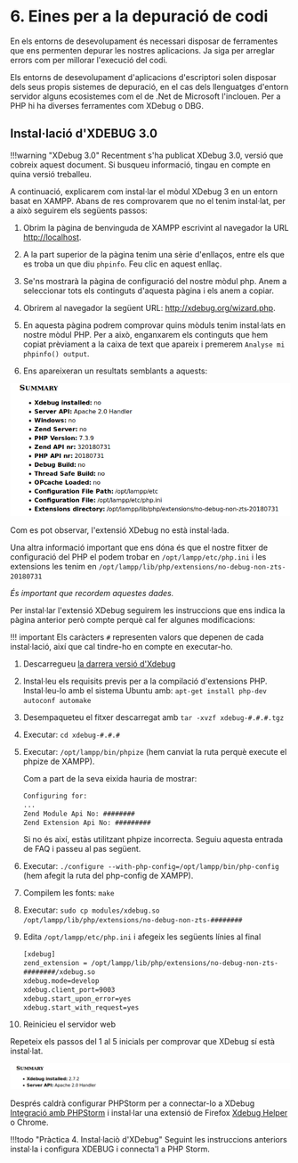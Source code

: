 # 6. Eines per a la depuració de codi

En els entorns de desevolupament és necessari disposar de ferramentes que ens
permenten depurar les nostres aplicacions. Ja siga per arreglar errors com per 
millorar l'execució del codi.

Els entorns de desevolupament d'aplicacions d'escriptori solen disposar dels seus 
propis sistemes de depuració, en el cas dels llenguatges d'entorn servidor alguns ecosistemes
  com el de .Net de Microsoft l'inclouen. Per a PHP hi ha diverses ferramentes com  XDebug o DBG.
    
## Instal·lació d'XDEBUG 3.0

!!!warning "XDebug 3.0"
    Recentment s'ha publicat XDebug 3.0, versió que cobreix aquest document. Si busqueu informació, tingau en compte en quina versió treballeu.
 

A continuació, explicarem com instal·lar el mòdul XDebug 3 en un entorn basat en XAMPP. Abans de res comprovarem que no el tenim
instal·lat, per a això seguirem els següents passos:

1. Obrim la pàgina de benvinguda de XAMPP escrivint al navegador la URL
[http://localhost](http://localhost).

2. A la part superior de la pàgina tenim una sèrie d'enllaços, entre
els que es troba un que diu `phpinfo`. Feu clic en aquest enllaç.

3. Se'ns mostrarà la pàgina de configuració del nostre mòdul php. Anem
a seleccionar tots els continguts d'aquesta pàgina i els anem a copiar.

4. Obrirem al navegador la següent URL: <http://xdebug.org/wizard.php>.

5. En aquesta pàgina podrem comprovar quins mòduls tenim instal·lats en
nostre mòdul PHP. Per a això, enganxarem els continguts que hem copiat
prèviament a la caixa de text que apareix i premerem `Analyse
mi phpinfo() output`.

6. Ens apareixeran un resultats semblants a aquests:

![XDebug](assets/Screenshot_2019-09-14_Xdebug_Support__Tailored_Installation_Instructions.png)

Com es pot observar, l'extensió XDebug no està instal·lada. 

Una altra informació important que ens dóna és que el nostre fitxer de
configuració del PHP el podem trobar en `/opt/lampp/etc/php.ini` i les
extensions les tenim en
`/opt/lampp/lib/php/extensions/no-debug-non-zts-20180731`

*És important que recordem aquestes dades.*

Per instal·lar l'extensió XDebug seguirem les instruccions que ens
indica la pàgina anterior però compte perquè cal fer algunes
modificacions:

!!! important
    Els caràcters `#` representen valors que depenen de cada instal·lació, així que cal tindre-ho en compte en executar-ho.

1.  Descarregueu [la darrera versió d'Xdebug](https://xdebug.org/download)
2.  Instal·leu els requisits previs per a la compilació d'extensions
    PHP.\
    Instal·leu-lo amb el sistema Ubuntu amb:
    `apt-get install php-dev autoconf automake`
3.  Desempaqueteu el fitxer descarregat amb `tar -xvzf xdebug-#.#.#.tgz`
4.  Executar: `cd xdebug-#.#.#`
5.  Executar: `/opt/lampp/bin/phpize` (hem canviat la ruta perquè
    execute el phpize de XAMPP).

    Com a part de la seva eixida hauria de mostrar:

        Configuring for:
        ...
        Zend Module Api No: ########
        Zend Extension Api No: #########

    Si no és així, estàs utilitzant phpize incorrecta. Seguiu aquesta
    entrada de FAQ i passeu al pas següent.

6.  Executar: `./configure --with-php-config=/opt/lampp/bin/php-config`
    (hem afegit la ruta del php-config de XAMPP).
7.  Compilem les fonts: `make`
8.  Executar:
    `sudo cp modules/xdebug.so /opt/lampp/lib/php/extensions/no-debug-non-zts-########`
9.  Edita `/opt/lampp/etc/php.ini` i afegeix les següents línies al
    final

        [xdebug]
        zend_extension = /opt/lampp/lib/php/extensions/no-debug-non-zts-########/xdebug.so
        xdebug.mode=develop
        xdebug.client_port=9003
        xdebug.start_upon_error=yes
        xdebug.start_with_request=yes

10. Reinicieu el servidor web

Repeteix els passos del 1 al 5 inicials per comprovar que XDebug sí està
instal·lat.

![](assets/Screenshot_2019-09-14_Xdebug_Support__Tailored_Installation_Instructions(1).png)

Després caldrà configurar PHPStorm per a connectar-lo a XDebug [Integració amb PHPStorm](https://www.jetbrains.com/help/phpstorm/configuring-xdebug.html#integrationWithProduct) i instal·lar una extensió de Firefox [Xdebug Helper](https://addons.mozilla.org/ca/firefox/addon/xdebug-helper-for-firefox/?src=search) o Chrome.

!!!todo  "Pràctica 4. Instal·laciò d'XDebug"
    Seguint les instruccions anteriors instal·la i configura XDEBUG i connecta'l a PHP Storm.  
